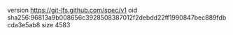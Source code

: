 version https://git-lfs.github.com/spec/v1
oid sha256:96813a9b008656c3928508387012f2debdd22ff1990847bec889fdbcda3e5ab8
size 4583
